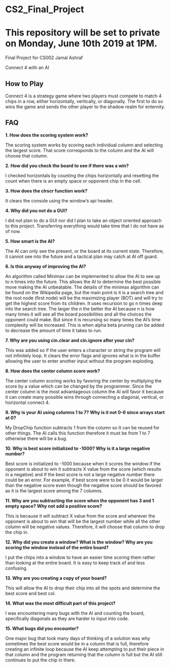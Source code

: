 # CS2_Final_Project

<h1>  
  This repository will be set to private on Monday, June 10th 2019 at 1PM. 
</h1>

Final Project for CS002 Jamal Ashraf

Connect 4 with an AI

<h2>  
  How to Play
</h2>

Connect 4 is a strategy game where two players must compete to match 4 chips in a row, either horizontally, vertically, or      diagonally.
The first to do so wins the game and sends the other player to the shadow realm for enternity. 

<h2>  
  FAQ
</h2>

<b> 1.	How does the scoring system work? </b>

The scoring system works by scoring each individual column and selecting the largest score. That score corresponds to the column and the AI will choose that column. 

<b> 2.	How did you check the board to see if there was a win? </b>

I checked horizontals by counting the chips horizontally and resetting the count when there is an empty space or opponent chip in the cell.

<b> 3.	How does the clrscr function work? </b>

It clears the console using the window’s api header.

<b> 4.	Why did you not do a GUI? </b>

I did not plan to do a GUI nor did I plan to take an object oriented approach to this project. Transferring everything would take time that I do not have as of now. 

<b> 5.	How smart is the AI? </b>

The AI can only see the present, or the board at its current state. Therefore, it cannot see into the future and a tactical plan may catch at AI off guard.

<b> 6.	Is this anyway of improving the AI? </b>

An algorithm called Minimax can be implemented to allow the AI to see up to n times into the future. This allows the AI to determine the best possible move making the AI unbeatable. The details of the minimax algorithm can be found on the Wikipedia page, but the main point is it is a search tree and the root node (first node) will be the maximizing player (BOT) and will try to get the highest score from its children. It uses recursion to go n times deep into the search tree. The larger the n the better the AI because n is how many times it will see all the board possibilities and all the choices the opponent could make. But since it is recursing so many times the AI’s time complexity will be increased. This is when alpha beta pruning can be added to decrease the amount of time it takes to run. 

<b> 7.	Why are you using cin.clear and cin.ignore after your cin? </b>

This was added so if the user enters a character or string the program will not infinitely loop. It clears the error flags and ignores what is in the buffer allowing the user to enter another input without the program exploding. 

<b> 8.	How does the center column score work? </b>

The center column scoring works by favoring the center by multiplying the score by a value which can be changed by the programmer. Since the center column is the most advantageous column the AI will favor it because it can create many possible wins through connecting a diagonal, vertical, or horizontal connect 4. 

<b> 9.	Why is your AI using columns 1 to 7? Why is it not 0-6 since arrays start at 0? </b>

My DropChip function subtracts 1 from the column so It can be reused for other things. The AI calls this function therefore it must be from 1 to 7 otherwise there will be a bug. 

<b> 10.	Why is best score initialized to -1000? Why is it a large negative number? </b>

Best score is initialized to -1000 because when it scores the window if the opponent is about to win it subtracts X value from the score (which results in a negative) and if the best score is not a large negative number there could be an error. For example, if best score were to be 0 it would be larger than the negative score even though the negative score should be favored as it is the largest score among the 7 columns. 

<b> 11.	Why are you subtracting the score when the opponent has 3 and 1 empty space? Why not add a positive score? </b>

This is because it will subtract X value from the score and wherever the opponent is about to win that will be the largest number while all the other column will be negative values. Therefore, it will choose that column to drop the chip in. 

<b> 12.	Why did you create a window? What is the window? Why are you scoring the window instead of the entire board? </b>

I put the chips into a window to have an easier time scoring them rather than looking at the entire board. It is easy to keep track of and less confusing. 

<b> 13.	Why are you creating a copy of your board? </b>

This will allow the AI to drop their chip into all the spots and determine the best score and best col. 

<b> 14.	What was the most difficult part of this project? </b>

I was encountering many bugs with the AI and counting the board, specifically diagonals as they are harder to input into code. 

<b> 15.	What bugs did you encounter? </b>

One major bug that took many days of thinking of a solution was why sometimes the best score would be in a column that is full, therefore creating an infinite loop because the AI keep attempting to put their piece in that column and the program returning that the column is full but the AI still continues to put the chip in there. 
